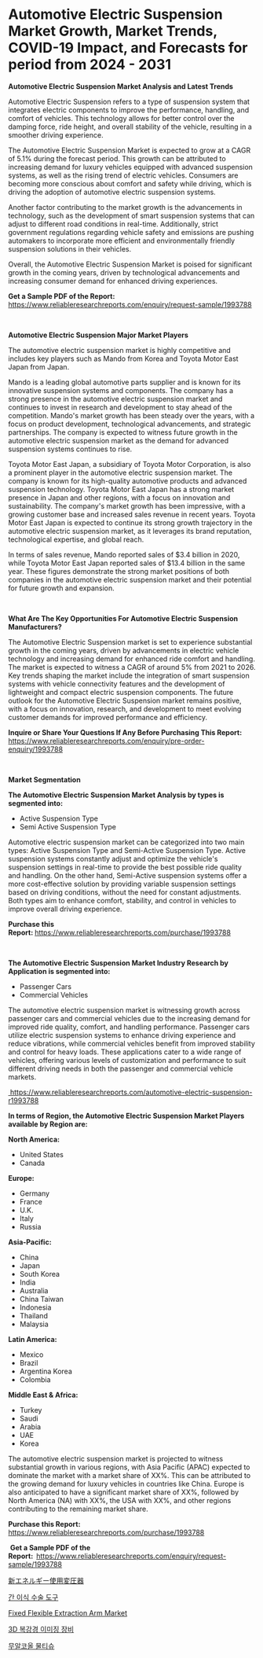 <p><h1>Automotive Electric Suspension Market Growth, Market Trends, COVID-19 Impact, and Forecasts for period from 2024 - 2031</h1></p><p><strong>Automotive Electric Suspension Market Analysis and Latest Trends</strong></p>
<p><p>Automotive Electric Suspension refers to a type of suspension system that integrates electric components to improve the performance, handling, and comfort of vehicles. This technology allows for better control over the damping force, ride height, and overall stability of the vehicle, resulting in a smoother driving experience.</p><p>The Automotive Electric Suspension Market is expected to grow at a CAGR of 5.1% during the forecast period. This growth can be attributed to increasing demand for luxury vehicles equipped with advanced suspension systems, as well as the rising trend of electric vehicles. Consumers are becoming more conscious about comfort and safety while driving, which is driving the adoption of automotive electric suspension systems.</p><p>Another factor contributing to the market growth is the advancements in technology, such as the development of smart suspension systems that can adjust to different road conditions in real-time. Additionally, strict government regulations regarding vehicle safety and emissions are pushing automakers to incorporate more efficient and environmentally friendly suspension solutions in their vehicles.</p><p>Overall, the Automotive Electric Suspension Market is poised for significant growth in the coming years, driven by technological advancements and increasing consumer demand for enhanced driving experiences.</p></p>
<p><strong>Get a Sample PDF of the Report:&nbsp;</strong> <a href="https://www.reliableresearchreports.com/enquiry/request-sample/1993788">https://www.reliableresearchreports.com/enquiry/request-sample/1993788</a></p>
<p>&nbsp;</p>
<p><strong>Automotive Electric Suspension Major Market Players</strong></p>
<p><p>The automotive electric suspension market is highly competitive and includes key players such as Mando from Korea and Toyota Motor East Japan from Japan. </p><p>Mando is a leading global automotive parts supplier and is known for its innovative suspension systems and components. The company has a strong presence in the automotive electric suspension market and continues to invest in research and development to stay ahead of the competition. Mando's market growth has been steady over the years, with a focus on product development, technological advancements, and strategic partnerships. The company is expected to witness future growth in the automotive electric suspension market as the demand for advanced suspension systems continues to rise.</p><p>Toyota Motor East Japan, a subsidiary of Toyota Motor Corporation, is also a prominent player in the automotive electric suspension market. The company is known for its high-quality automotive products and advanced suspension technology. Toyota Motor East Japan has a strong market presence in Japan and other regions, with a focus on innovation and sustainability. The company's market growth has been impressive, with a growing customer base and increased sales revenue in recent years. Toyota Motor East Japan is expected to continue its strong growth trajectory in the automotive electric suspension market, as it leverages its brand reputation, technological expertise, and global reach.</p><p>In terms of sales revenue, Mando reported sales of $3.4 billion in 2020, while Toyota Motor East Japan reported sales of $13.4 billion in the same year. These figures demonstrate the strong market positions of both companies in the automotive electric suspension market and their potential for future growth and expansion.</p></p>
<p>&nbsp;</p>
<p><strong>What Are The Key Opportunities For Automotive Electric Suspension Manufacturers?</strong></p>
<p><p>The Automotive Electric Suspension market is set to experience substantial growth in the coming years, driven by advancements in electric vehicle technology and increasing demand for enhanced ride comfort and handling. The market is expected to witness a CAGR of around 5% from 2021 to 2026. Key trends shaping the market include the integration of smart suspension systems with vehicle connectivity features and the development of lightweight and compact electric suspension components. The future outlook for the Automotive Electric Suspension market remains positive, with a focus on innovation, research, and development to meet evolving customer demands for improved performance and efficiency.</p></p>
<p><strong>Inquire or Share Your Questions If Any Before Purchasing This Report:</strong> <a href="https://www.reliableresearchreports.com/enquiry/pre-order-enquiry/1993788">https://www.reliableresearchreports.com/enquiry/pre-order-enquiry/1993788</a></p>
<p>&nbsp;</p>
<p><strong>Market Segmentation</strong></p>
<p><strong>The Automotive Electric Suspension Market Analysis by types is segmented into:</strong></p>
<p><ul><li>Active Suspension Type</li><li>Semi Active Suspension Type</li></ul></p>
<p><p>Automotive electric suspension market can be categorized into two main types: Active Suspension Type and Semi-Active Suspension Type. Active suspension systems constantly adjust and optimize the vehicle's suspension settings in real-time to provide the best possible ride quality and handling. On the other hand, Semi-Active suspension systems offer a more cost-effective solution by providing variable suspension settings based on driving conditions, without the need for constant adjustments. Both types aim to enhance comfort, stability, and control in vehicles to improve overall driving experience.</p></p>
<p><strong>Purchase this Report:&nbsp;</strong><a href="https://www.reliableresearchreports.com/purchase/1993788">https://www.reliableresearchreports.com/purchase/1993788</a></p>
<p>&nbsp;</p>
<p><strong>The Automotive Electric Suspension Market Industry Research by Application is segmented into:</strong></p>
<p><ul><li>Passenger Cars</li><li>Commercial Vehicles</li></ul></p>
<p><p>The automotive electric suspension market is witnessing growth across passenger cars and commercial vehicles due to the increasing demand for improved ride quality, comfort, and handling performance. Passenger cars utilize electric suspension systems to enhance driving experience and reduce vibrations, while commercial vehicles benefit from improved stability and control for heavy loads. These applications cater to a wide range of vehicles, offering various levels of customization and performance to suit different driving needs in both the passenger and commercial vehicle markets.</p></p>
<p><a href="https://www.reliableresearchreports.com/automotive-electric-suspension-r1993788">&nbsp;https://www.reliableresearchreports.com/automotive-electric-suspension-r1993788</a></p>
<p><strong>In terms of Region, the Automotive Electric Suspension Market Players available by Region are:</strong></p>
<p>
    <p> <strong> North America: </strong>
        <ul>
            <li>United States</li>
            <li>Canada</li>
        </ul>
        </p> 
    <p> <strong> Europe: </strong>
        <ul>
            <li>Germany</li>
            <li>France</li>
            <li>U.K.</li>
            <li>Italy</li>
            <li>Russia</li>
        </ul>
        </p> 
    <p> <strong> Asia-Pacific: </strong>
        <ul>
            <li>China</li>
            <li>Japan</li>
            <li>South Korea</li>
            <li>India</li>
            <li>Australia</li>
            <li>China Taiwan</li>
            <li>Indonesia</li>
            <li>Thailand</li>
            <li>Malaysia</li>
        </ul>
        </p> 
    <p> <strong> Latin America: </strong>
        <ul>
            <li>Mexico</li>
            <li>Brazil</li>
            <li>Argentina Korea</li>
            <li>Colombia</li>
        </ul>
        </p> 
    <p> <strong> Middle East & Africa: </strong>
        <ul>
            <li>Turkey</li>
            <li>Saudi</li>
            <li>Arabia</li>
            <li>UAE</li>
            <li>Korea</li>
        </ul>
    </p>
    </p>
<p><p>The automotive electric suspension market is projected to witness substantial growth in various regions, with Asia Pacific (APAC) expected to dominate the market with a market share of XX%. This can be attributed to the growing demand for luxury vehicles in countries like China. Europe is also anticipated to have a significant market share of XX%, followed by North America (NA) with XX%, the USA with XX%, and other regions contributing to the remaining market share.</p></p>
<p><strong>Purchase this Report: </strong><a href="https://www.reliableresearchreports.com/purchase/1993788">https://www.reliableresearchreports.com/purchase/1993788</a></p>
<p>&nbsp;<strong>Get a Sample PDF of the Report:&nbsp;&nbsp;</strong><a href="https://www.reliableresearchreports.com/enquiry/request-sample/1993788">https://www.reliableresearchreports.com/enquiry/request-sample/1993788</a></p>
<p><strong></strong></p>
<p><p><a href="https://github.com/ycmtqqhvk3273/Market-Research-Report-List-2/blob/main/9838290116836.md">新エネルギー使用変圧器</a></p><p><a href="https://github.com/Madalyell456456/Market-Research-Report-List-2/blob/main/5666060125573.md">간 이식 수술 도구</a></p><p><a href="https://github.com/LeilaniWyman2021/Market-Research-Report-List-1/blob/main/fixed-flexible-extraction-arm-market.md">Fixed Flexible Extraction Arm Market</a></p><p><a href="https://github.com/garnett961902/Market-Research-Report-List-1/blob/main/7672710125574.md">3D 복강경 이미징 장비</a></p><p><a href="https://medium.com/@earlfeffersj/%EA%B8%80%EB%A1%9C%EB%B2%8C-%EB%AC%B4%EC%95%8C%EC%BD%9C-%EC%99%80%EC%9D%B4%ED%94%84-%EC%8B%9C%EC%9E%A5-%EA%B7%9C%EB%AA%A8%EB%8A%94-%EC%82%B0%EC%97%85-%EC%A0%84%EB%A7%9D%EC%97%90-%EB%94%B0%EB%A5%B4%EB%A9%B4-2024%EB%85%84%EB%B6%80%ED%84%B0-2031%EB%85%84%EA%B9%8C%EC%A7%80-%EC%97%B0%ED%8F%89%EA%B7%A0-%EC%84%B1%EC%9E%A5%EB%A5%A0-cagr-%EB%A5%BC-%EA%B2%BD%ED%97%98%ED%95%A0-%EA%B2%83%EC%9C%BC%EB%A1%9C-%EC%98%88%EC%83%81%EB%90%A9%EB%8B%88%EB%8B%A4-8eb4023d1ed7">무알코올 물티슈</a></p></p>